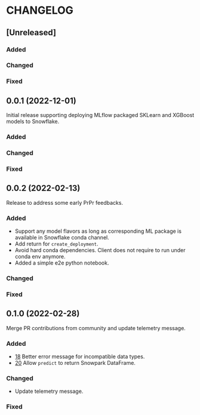 # CHANGELOG
## [Unreleased]
### Added
### Changed
### Fixed

## 0.0.1 (2022-12-01)
Initial release supporting deploying MLflow packaged SKLearn and XGBoost models to Snowflake.
### Added
### Changed
### Fixed


## 0.0.2 (2022-02-13)
Release to address some early PrPr feedbacks.
### Added
 * Support any model flavors as long as corresponding ML package is available in Snowflake conda channel.
 * Add return for `create_deployment`.
 * Avoid hard conda dependencies. Client does not require to run under conda env anymore.
 * Added a simple e2e python notebook.
### Changed
### Fixed


## 0.1.0 (2022-02-28)
Merge PR contributions from community and update telemetry message.
### Added
 * [18](https://github.com/Snowflake-Labs/mlflow-snowflake/pull/18) Better error message for incompatible data types.
 * [20](https://github.com/Snowflake-Labs/mlflow-snowflake/pull/20) Allow `predict` to return Snowpark DataFrame.
### Changed
 * Update telemetry message.
### Fixed
